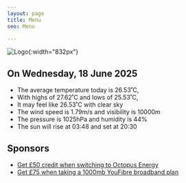 ```yaml
---
layout: page
title: Menu
seo: Menu

---
```


![Logo](/images/logo.jpg){:width="832px"}

<!-- weather_marker starts -->
## On Wednesday, 18 June 2025

- The average temperature today is 26.53˚C,
- With highs of 27.62˚C and lows of 25.53˚C,
- It may feel like 26.53˚C with clear sky
- The wind speed is 1.79m/s and visibility is 10000m
- The pressure is 1025hPa and humidity is 44%
- The sun will rise at 03:48 and set at 20:30

<!-- weather_marker ends -->

## Sponsors

- [Get £50 credit when switching to Octopus Energy](https://bit.ly/3oD1nnS)
- [Get £75 when taking a 1000mb YouFibre broadband plan](https://aklam.io/91zWhU?)
